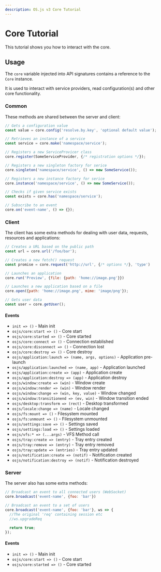 ```yaml
---
description: OS.js v3 Core Tutorial
---
```


# Core Tutorial

This tutorial shows you how to interact with the core.

## Usage

The `core` variable injected into API signatures contains a reference to the `Core` instance.

It is used to interact with service providers, read configuration(s) and other core functionality.

### Common

These methods are shared between the server and client:

```javascript
// Gets a configuration value
const value = core.config('resolve.by.key', 'optional default value');

// Retrieves an instance of a service
const service = core.make('namespace/service');

// Registers a new ServiceProvicer class
core.register(SomeServiceProvider, {/* registration options */});

// Registers a new singleton factory for serice
core.singleton('namespace/service', () => new SomeService());

// Registers a new instance factory for serice
core.instance('namespace/service', () => new SomeService());

// Checks if given service exists
const exists = core.has('namespace/service');

// Subscribe to an event
core.on('event-name', () => {});
```

### Client

The client has some extra methods for dealing with user data, requests, resources and applications:

```javascript
// Creates a URL based on the public path
const url = core.url('/foo/bar');

// Creates a new fetch() request
const promise = core.request('http://url', {/* options */}, 'type')

// Launches an application
core.run('Preview', {file: {path: 'home://image.png'}})

// Launches a new application based on a file
core.open({path: 'home://image.png', mime: 'image/png'});

// Gets user data
const user = core.getUser();
```

#### Events

* `init => ()` - Main init
* `osjs/core:start => ()` - Core start
* `osjs/core:started => ()` - Core started
* `osjs/core:connect => ()` - Connection established
* `osjs/core:disconnect => ()` - Connection lost
* `osjs/core:destroy => ()` - Core destroy
* `osjs/application:launch => (name, args, options)` - Application pre-launch
* `osjs/application:launched => (name, app)` - Application launched
* `osjs/application:create => (app)` - Application create
* `osjs/application:destroy => (app)` - Application destroy
* `osjs/window:create => (win)` - Window create
* `osjs/window:render => (win)` - Window render
* `osjs/window:change => (win, key, value)` - Window changed
* `osjs/window:transitionend => (ev, win)` - Window transition ended
* `osjs/desktop:transform => (rect)` - Desktop transformed
* `osjs/locale:change => (name)` - Locale changed
* `osjs/fs:mount => ()` - Filesystem mounted
* `osjs/fs:unmount => ()` - Filesystem unmounted
* `osjs/settings:save => ()` - Settings saved
* `osjs/settings:load => ()` - Settings loaded
* `osjs/vfs:* => (...args)` - VFS Method call
* `osjs/tray:create => (entry)` - Tray entry created
* `osjs/tray:remove => (entry)` - Tray entry removed
* `osjs/tray:update => (entries)` - Tray entry updated
* `osjs/notification:create => (notif)` - Notification created
* `osjs/notification:destroy => (notif)` - Notification destroyed

### Server

The server also has some extra methods:

```javascript
// Broadcast an event to all connected users (WebSocket)
core.broadcast('event-name', {foo: 'bar'})

// Broadcast an event to a set of users
core.broadcast('event-name', {foo: 'bar'}, ws => {
  //The original 'req' containing session etc
  //ws.upgradeReq

  return true;
});
```
#### Events

* `init => ()` - Main init
* `osjs/core:start => ()` - Core start
* `osjs/core:started => ()` - Core started
